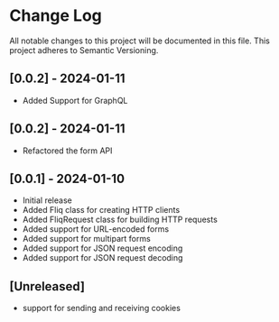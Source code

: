 # Change Log

All notable changes to this project will be documented in this file.
This project adheres to Semantic Versioning.
## [0.0.2] - 2024-01-11

- Added Support for GraphQL



## [0.0.2] - 2024-01-11

- Refactored the form API


## [0.0.1] - 2024-01-10

- Initial release
- Added Fliq class for creating HTTP clients
- Added FliqRequest class for building HTTP requests
- Added support for URL-encoded forms
- Added support for multipart forms
- Added support for JSON request encoding
- Added support for JSON request decoding


## [Unreleased]

- support for sending and receiving cookies
